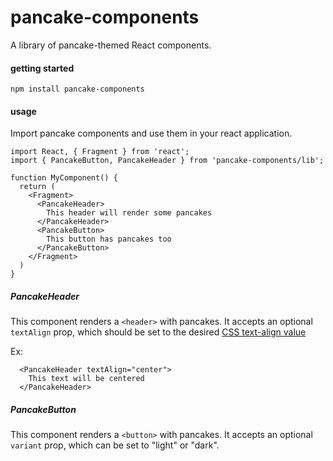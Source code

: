 # pancake-components

A library of pancake-themed React components.

#### getting started

`npm install pancake-components`

#### usage

Import pancake components and use them in your react application.

```
import React, { Fragment } from 'react';
import { PancakeButton, PancakeHeader } from 'pancake-components/lib';

function MyComponent() {
  return (
    <Fragment>
      <PancakeHeader>
        This header will render some pancakes
      </PancakeHeader>
      <PancakeButton>
        This button has pancakes too
      </PancakeButton>
    </Fragment>
  )
}
```

##### PancakeHeader

This component renders a `<header>` with pancakes. It accepts an optional `textAlign` prop, which should be set to the desired [CSS text-align value](https://www.w3schools.com/cssref/pr_text_text-align.ASP)

Ex:

```
  <PancakeHeader textAlign="center">
    This text will be centered
  </PancakeHeader>
```

##### PancakeButton

This component renders a `<button>` with pancakes. It accepts an optional `variant` prop, which can be set to "light" or "dark".
